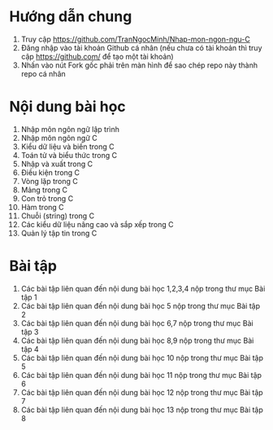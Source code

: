 # Hướng dẫn chung
1. Truy cập https://github.com/TranNgocMinh/Nhap-mon-ngon-ngu-C <br>
2. Đăng nhập vào tài khoản Github cá nhân (nếu chưa có tài khoản thì truy cập https://github.com/ để tạo một tài khoản) <br>
3. Nhấn vào nút Fork gốc phải trên màn hình để sao chép repo này thành repo cá nhân 
# Nội dung bài học
1. Nhập môn ngôn ngữ lập trình <br>
2. Nhập môn ngôn ngữ C <br>
3. Kiểu dữ liệu và biến trong C <br>
4. Toán tử và biểu thức trong C <br>
5. Nhập và xuất trong C <br>
6. Điều kiện trong C <br>
7. Vòng lặp trong C <br>
8. Mảng trong C <br>
9. Con trỏ trong C <br>
10. Hàm trong C <br>
11. Chuỗi (string) trong C <br>
12. Các kiểu dữ liệu nâng cao và sắp xếp trong C <br>
13. Quản lý tập tin trong C
# Bài tập
1. Các bài tập liên quan đến nội dung bài học 1,2,3,4 nộp trong thư mục Bài tập 1 <br>
2. Các bài tập liên quan đến nội dung bài học 5 nộp trong thư mục Bài tập 2 <br>
3. Các bài tập liên quan đến nội dung bài học 6,7 nộp trong thư mục Bài tập 3 <br>
4. Các bài tập liên quan đến nội dung bài học 8,9 nộp trong thư mục Bài tập 4 <br>
5. Các bài tập liên quan đến nội dung bài học 10 nộp trong thư mục Bài tập 5 <br>
6. Các bài tập liên quan đến nội dung bài học 11 nộp trong thư mục Bài tập 6 <br>
7. Các bài tập liên quan đến nội dung bài học 12 nộp trong thư mục Bài tập 7 <br>
8. Các bài tập liên quan đến nội dung bài học 13 nộp trong thư mục Bài tập 8 <br>

